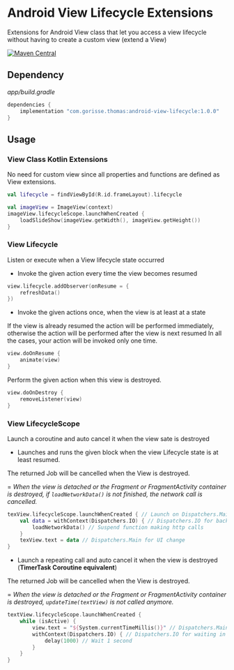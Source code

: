 # Android View Lifecycle Extensions
Extensions for Android View class that let you access a view lifecycle without having to create a custom view (extend a View)

[![Maven Central](https://img.shields.io/maven-central/v/com.gorisse.thomas/android-view-lifecycle.svg?label=Maven%20Central)](https://search.maven.org/search?q=g:%22com.gorisse.thomas%22%20AND%20a:%22android-view-lifecycle%22)

## Dependency

*app/build.gradle*
```gradle
dependencies {
    implementation "com.gorisse.thomas:android-view-lifecycle:1.0.0"
}
```

## Usage

### View Class Kotlin Extensions

No need for custom view since all properties and functions are defined as View extensions.
```kotlin
val lifecycle = findViewById(R.id.frameLayout).lifecycle
```

```kotlin
val imageView = ImageView(context)
imageView.lifecycleScope.launchWhenCreated {
    loadSlideShow(imageView.getWidth(), imageView.getHeight())
}
```

### View Lifecycle
Listen or execute when a View lifecycle state occurred

- Invoke the given action every time the view becomes resumed

```kotlin
view.lifecycle.addObserver(onResume = {
    refreshData()
})
```

- Invoke the given actions once, when the view is at least at a state

If the view is already resumed the action will be performed immediately, otherwise the action will be performed after the view is next resumed
In all the cases, your action will be invoked only one time.

```kotlin
view.doOnResume {
    animate(view)
}
```

Perform the given action when this view is destroyed.

```kotlin
view.doOnDestroy {
    removeListener(view)
}
```

### View LifecycleScope
Launch a coroutine and auto cancel it when the view sate is destroyed

- Launches and runs the given block when the view Lifecycle state is at least resumed.

The returned Job will be cancelled when the View is destroyed.

= *When the view is detached or the Fragment or FragmentActivity container is destroyed, if `loadNetworkData()` is not finished, the network call is cancelled.*

```kotlin
texView.lifecycleScope.launchWhenCreated { // Launch on Dispatchers.Main
    val data = withContext(Dispatchers.IO) { // Dispatchers.IO for background task
        loadNetworkData() // Suspend function making http calls
    }
    texView.text = data // Dispatchers.Main for UI change
}
```

- Launch a repeating call and auto cancel it when the view is destroyed (**TimerTask Coroutine equivalent**)

The returned Job will be cancelled when the View is destroyed.

= *When the view is detached or the Fragment or FragmentActivity container is destroyed, `updateTime(textView)` is not called anymore.*

```kotlin
textView.lifecycleScope.launchWhenCreated {
    while (isActive) {
        view.text = "${System.currentTimeMillis()}" // Dispatchers.Main
        withContext(Dispatchers.IO) { // Dispatchers.IO for waiting in background
            delay(1000) // Wait 1 second
        }
    }
}
```



